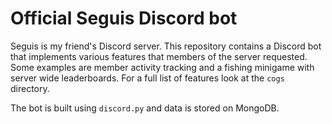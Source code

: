 # Official Seguis Discord bot

Seguis is my friend's Discord server.
This repository contains a Discord bot that implements various features that members of the server requested.
Some examples are member activity tracking and a fishing minigame with server wide leaderboards.
For a full list of features look at the `cogs` directory.

The bot is built using `discord.py` and data is stored on MongoDB.
